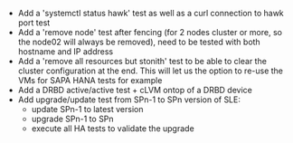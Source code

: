 - Add a 'systemctl status hawk' test as well as a curl connection to hawk port test
- Add a 'remove node' test after fencing (for 2 nodes cluster or more, so the node02 will always be removed), need to be tested with both hostname and IP address
- Add a 'remove all resources but stonith' test to be able to clear the cluster configuration at the end. This will let us the option to re-use the VMs for SAPA HANA tests for example
- Add a DRBD active/active test + cLVM ontop of a DRBD device
- Add upgrade/update test from SPn-1 to SPn version of SLE:
  * update SPn-1 to latest version
  * upgrade SPn-1 to SPn
  * execute all HA tests to validate the upgrade
